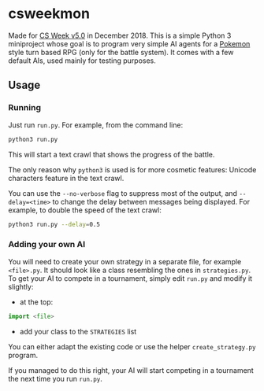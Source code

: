 # csweekmon
Made for [CS Week v5.0](http://www.csnedelja.mg.edu.rs/ "mgcsweek website") in December 2018. This is a simple Python 3 miniproject whose goal is to program very simple AI agents for a [Pokemon](https://www.pokemon.com "Pokemon") style turn based RPG (only for the battle system). It comes with a few default AIs, used mainly for testing purposes.

## Usage

### Running
Just run `run.py`. For example, from the command line:
```bash
python3 run.py
```
This will start a text crawl that shows the progress of the battle.

The only reason why `python3` is used is for more cosmetic features: Unicode characters feature in the text crawl.

You can use the `--no-verbose` flag to suppress most of the output, and `--delay=<time>` to change the delay between messages being displayed. For example, to double the speed of the text crawl:
```bash
python3 run.py --delay=0.5
```

### Adding your own AI
You will need to create your own strategy in a separate file, for example `<file>.py`. It should look like a class resembling the ones in `strategies.py`. To get your AI to compete in a tournament, simply edit `run.py` and modify it slightly:
 - at the top:
```python
import <file>
```
 - add your class to the `STRATEGIES` list

You can either adapt the existing code or use the helper `create_strategy.py` program.

If you managed to do this right, your AI will start competing in a tournament the next time you run `run.py`.

